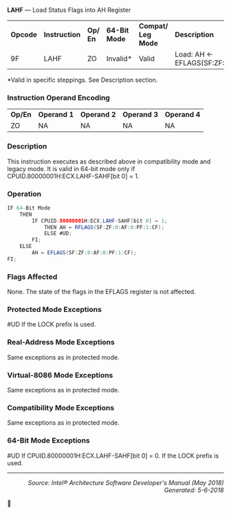 <b>LAHF</b> — Load Status Flags into AH Register
<table>
	<tr>
		<td><b>Opcode</b></td>
		<td><b>Instruction</b></td>
		<td><b>Op/ En</b></td>
		<td><b>64-Bit Mode</b></td>
		<td><b>Compat/ Leg Mode</b></td>
		<td><b>Description</b></td>
	</tr>
	<tr>
		<td>9F</td>
		<td>LAHF</td>
		<td>ZO</td>
		<td>Invalid*</td>
		<td>Valid</td>
		<td>Load: AH ← EFLAGS(SF:ZF:0:AF:0:PF:1:CF).</td>
	</tr>
</table>

\*Valid in specific steppings. See Description section.

### Instruction Operand Encoding
<table>
	<tr>
		<td><b>Op/En</b></td>
		<td><b>Operand 1</b></td>
		<td><b>Operand 2</b></td>
		<td><b>Operand 3</b></td>
		<td><b>Operand 4</b></td>
	</tr>
	<tr>
		<td>ZO</td>
		<td>NA</td>
		<td>NA</td>
		<td>NA</td>
		<td>NA</td>
	</tr>
</table>


### Description
This instruction executes as described above in compatibility mode and legacy mode. It is valid in 64-bit mode only
if CPUID.80000001H:ECX.LAHF-SAHF[bit 0] = 1.

### Operation

```java
IF 64-Bit Mode
    THEN
        IF CPUID.80000001H:ECX.LAHF-SAHF[bit 0] = 1;
            THEN AH ← RFLAGS(SF:ZF:0:AF:0:PF:1:CF);
            ELSE #UD; 
        FI;
    ELSE
        AH ← EFLAGS(SF:ZF:0:AF:0:PF:1:CF);
FI;
```
### Flags Affected

None. The state of the flags in the EFLAGS register is not affected.

### Protected Mode Exceptions

<p>#UD
If the LOCK prefix is used.

### Real-Address Mode Exceptions

Same exceptions as in protected mode.

### Virtual-8086 Mode Exceptions

Same exceptions as in protected mode.

### Compatibility Mode Exceptions

Same exceptions as in protected mode.

### 64-Bit Mode Exceptions

<p>#UD
If CPUID.80000001H:ECX.LAHF-SAHF[bit 0] = 0.
If the LOCK prefix is used.

 --- 
<p align="right"><i>Source: Intel® Architecture Software Developer's Manual (May 2018)<br>Generated: 5-6-2018</i></p>

